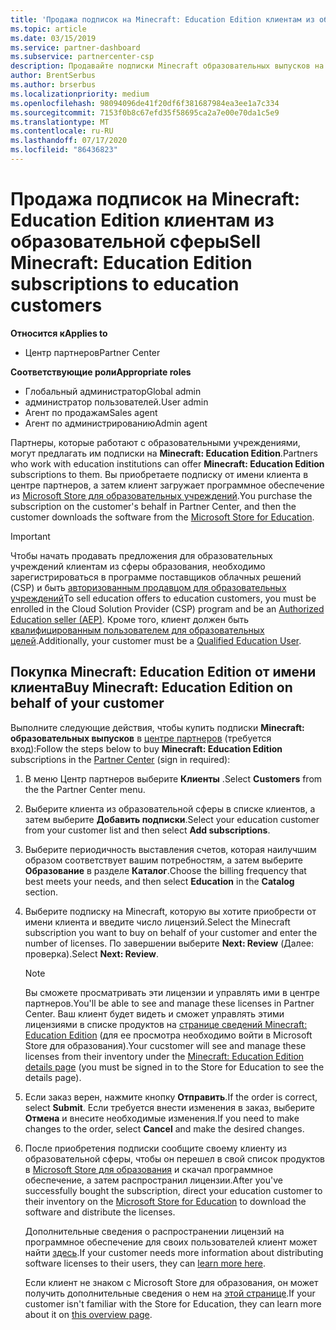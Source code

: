```yaml
---
title: 'Продажа подписок на Minecraft: Education Edition клиентам из образовательной сферы'
ms.topic: article
ms.date: 03/15/2019
ms.service: partner-dashboard
ms.subservice: partnercenter-csp
description: Продавайте подписки Minecraft образовательных выпусков на квалифицированных учебных учреждениях, которые затем смогут скачать их из магазина Microsoft для образовательных учреждений.
author: BrentSerbus
ms.author: brserbus
ms.localizationpriority: medium
ms.openlocfilehash: 98094096de41f20df6f381687984ea3ee1a7c334
ms.sourcegitcommit: 7153f0b8c67efd35f58695ca2a7e00e70da1c5e9
ms.translationtype: MT
ms.contentlocale: ru-RU
ms.lasthandoff: 07/17/2020
ms.locfileid: "86436823"
---
```

# <a name="sell-minecraft-education-edition-subscriptions-to-education-customers"></a><span data-ttu-id="074c9-103">Продажа подписок на Minecraft: Education Edition клиентам из образовательной сферы</span><span class="sxs-lookup"><span data-stu-id="074c9-103">Sell Minecraft: Education Edition subscriptions to education customers</span></span>

<span data-ttu-id="074c9-104">**Относится к**</span><span class="sxs-lookup"><span data-stu-id="074c9-104">**Applies to**</span></span>

-  <span data-ttu-id="074c9-105">Центр партнеров</span><span class="sxs-lookup"><span data-stu-id="074c9-105">Partner Center</span></span>

<span data-ttu-id="074c9-106">**Соответствующие роли**</span><span class="sxs-lookup"><span data-stu-id="074c9-106">**Appropriate roles**</span></span>
-   <span data-ttu-id="074c9-107">Глобальный администратор</span><span class="sxs-lookup"><span data-stu-id="074c9-107">Global admin</span></span>
-   <span data-ttu-id="074c9-108">администратор пользователей.</span><span class="sxs-lookup"><span data-stu-id="074c9-108">User admin</span></span>
-   <span data-ttu-id="074c9-109">Агент по продажам</span><span class="sxs-lookup"><span data-stu-id="074c9-109">Sales agent</span></span>
-   <span data-ttu-id="074c9-110">Агент по администрированию</span><span class="sxs-lookup"><span data-stu-id="074c9-110">Admin agent</span></span>

<span data-ttu-id="074c9-111">Партнеры, которые работают с образовательными учреждениями, могут предлагать им подписки на **Minecraft: Education Edition**.</span><span class="sxs-lookup"><span data-stu-id="074c9-111">Partners who work with education institutions can offer **Minecraft: Education Edition** subscriptions to them.</span></span> <span data-ttu-id="074c9-112">Вы приобретаете подписку от имени клиента в центре партнеров, а затем клиент загружает программное обеспечение из [Microsoft Store для образовательных учреждений](https://educationstore.microsoft.com).</span><span class="sxs-lookup"><span data-stu-id="074c9-112">You purchase the subscription on the customer's behalf in Partner Center, and then the customer downloads the software from the [Microsoft Store for Education](https://educationstore.microsoft.com).</span></span> 

>[!IMPORTANT]
><span data-ttu-id="074c9-113">Чтобы начать продавать предложения для образовательных учреждений клиентам из сферы образования, необходимо зарегистрироваться в программе поставщиков облачных решений (CSP) и быть [авторизованным продавцом для образовательных учреждений](https://www.mepn.com)</span><span class="sxs-lookup"><span data-stu-id="074c9-113">To sell education offers to education customers, you must be enrolled in the Cloud Solution Provider (CSP) program and be an [Authorized Education seller (AEP)](https://www.mepn.com).</span></span> <span data-ttu-id="074c9-114">Кроме того, клиент должен быть [квалифицированным пользователем для образовательных целей](https://www.microsoftvolumelicensing.com/DocumentSearch.aspx?Mode=3&DocumentTypeId=7).</span><span class="sxs-lookup"><span data-stu-id="074c9-114">Additionally, your customer must be a [Qualified Education User](https://www.microsoftvolumelicensing.com/DocumentSearch.aspx?Mode=3&DocumentTypeId=7).</span></span>  

 
## <a name="buy-minecraft-education-edition-on-behalf-of-your-customer"></a><span data-ttu-id="074c9-115">Покупка **Minecraft: Education Edition** от имени клиента</span><span class="sxs-lookup"><span data-stu-id="074c9-115">Buy **Minecraft: Education Edition** on behalf of your customer</span></span>

<span data-ttu-id="074c9-116">Выполните следующие действия, чтобы купить подписки **Minecraft: образовательных выпусков** в [центре партнеров](https://partnercenter.microsoft.com/pcv/dashboard/overview
) (требуется вход):</span><span class="sxs-lookup"><span data-stu-id="074c9-116">Follow the steps below to buy **Minecraft: Education Edition** subscriptions in the [Partner Center](https://partnercenter.microsoft.com/pcv/dashboard/overview
) (sign in required):</span></span>

  1.  <span data-ttu-id="074c9-117">В меню Центр партнеров выберите **Клиенты** .</span><span class="sxs-lookup"><span data-stu-id="074c9-117">Select **Customers** from the the Partner Center menu.</span></span>
  
  2.  <span data-ttu-id="074c9-118">Выберите клиента из образовательной сферы в списке клиентов, а затем выберите **Добавить подписки**.</span><span class="sxs-lookup"><span data-stu-id="074c9-118">Select your education customer from your customer list and then select **Add subscriptions**.</span></span>
  
  3.  <span data-ttu-id="074c9-119">Выберите периодичность выставления счетов, которая наилучшим образом соответствует вашим потребностям, а затем выберите **Образование** в разделе **Каталог**.</span><span class="sxs-lookup"><span data-stu-id="074c9-119">Choose the billing frequency that best meets your needs, and then select **Education** in the **Catalog** section.</span></span>

  4.  <span data-ttu-id="074c9-120">Выберите подписку на Minecraft, которую вы хотите приобрести от имени клиента и введите число лицензий.</span><span class="sxs-lookup"><span data-stu-id="074c9-120">Select the Minecraft subscription you want to buy on behalf of your customer and enter the number of licenses.</span></span> <span data-ttu-id="074c9-121">По завершении выберите **Next: Review** (Далее: проверка).</span><span class="sxs-lookup"><span data-stu-id="074c9-121">Select **Next: Review**.</span></span>

      >[!NOTE]
      ><span data-ttu-id="074c9-122">Вы сможете просматривать эти лицензии и управлять ими в центре партнеров.</span><span class="sxs-lookup"><span data-stu-id="074c9-122">You'll be able to see and manage these licenses in Partner Center.</span></span> <span data-ttu-id="074c9-123">Ваш клиент будет видеть и сможет управлять этими лицензиями в списке продуктов на [странице сведений Minecraft: Education Edition](https://educationstore.microsoft.com/store/details/minecraft-education-edition/9nblggh4r2r6) (для ее просмотра необходимо войти в Microsoft Store для образования).</span><span class="sxs-lookup"><span data-stu-id="074c9-123">Your cucstomer will see and manage these licenses from their inventory under the [Minecraft: Education Edition details page](https://educationstore.microsoft.com/store/details/minecraft-education-edition/9nblggh4r2r6) (you must be signed in to the Store for Education to see the details page).</span></span> 

  5.  <span data-ttu-id="074c9-124">Если заказ верен, нажмите кнопку **Отправить**.</span><span class="sxs-lookup"><span data-stu-id="074c9-124">If the order is correct, select **Submit**.</span></span> <span data-ttu-id="074c9-125">Если требуется внести изменения в заказ, выберите **Отмена** и внесите необходимые изменения.</span><span class="sxs-lookup"><span data-stu-id="074c9-125">If you need to make changes to the order, select **Cancel** and make the desired changes.</span></span>   

  6.  <span data-ttu-id="074c9-126">После приобретения подписки сообщите своему клиенту из образовательной сферы, чтобы он перешел в свой список продуктов в [Microsoft Store для образования](https://educationstore.microsoft.com) и скачал программное обеспечение, а затем распространил лицензии.</span><span class="sxs-lookup"><span data-stu-id="074c9-126">After you've successfully bought the subscription, direct your education customer to their inventory on the [Microsoft Store for Education](https://educationstore.microsoft.com) to download the software and distribute the licenses.</span></span>

      <span data-ttu-id="074c9-127">Дополнительные сведения о распространении лицензий на программное обеспечение для своих пользователей клиент может найти [здесь](https://docs.microsoft.com/education/windows/school-get-minecraft#distribute-minecraft).</span><span class="sxs-lookup"><span data-stu-id="074c9-127">If your customer needs more information about distributing software licenses to their users, they can [learn more here](https://docs.microsoft.com/education/windows/school-get-minecraft#distribute-minecraft).</span></span>  
  
      <span data-ttu-id="074c9-128">Если клиент не знаком с Microsoft Store для образования, он может получить дополнительные сведения о нем на [этой странице](https://docs.microsoft.com/microsoft-store/windows-store-for-business-overview).</span><span class="sxs-lookup"><span data-stu-id="074c9-128">If your customer isn't familiar with the Store for Education, they can learn more about it on [this overview page](https://docs.microsoft.com/microsoft-store/windows-store-for-business-overview).</span></span>  

      

